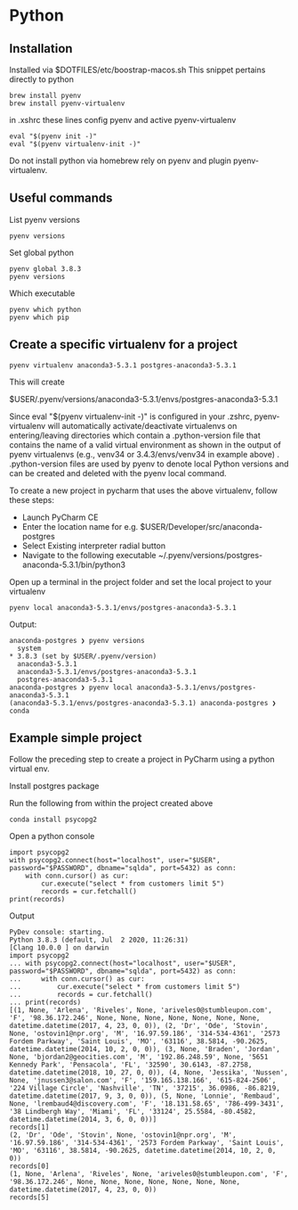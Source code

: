 # Python

## Installation

Installed via \$DOTFILES/etc/boostrap-macos.sh
This snippet pertains directly to python

```console
brew install pyenv
brew install pyenv-virtualenv
```

in .xshrc these lines config pyenv and active pyenv-virtualenv

```console
eval "$(pyenv init -)"
eval "$(pyenv virtualenv-init -)"
```

Do not install python via homebrew rely on pyenv and plugin pyenv-virtualenv.

## Useful commands

List pyenv versions

```console
pyenv versions
```

Set global python

```console
pyenv global 3.8.3
pyenv versions
```

Which executable

```console
pyenv which python
pyenv which pip
```

## Create a specific virtualenv for a project

```console
pyenv virtualenv anaconda3-5.3.1 postgres-anaconda3-5.3.1
```

This will create

\$USER/.pyenv/versions/anaconda3-5.3.1/envs/postgres-anaconda3-5.3.1

Since eval "\$(pyenv virtualenv-init -)" is configured in your .zshrc, pyenv-virtualenv will automatically activate/deactivate virtualenvs on entering/leaving directories which contain a .python-version file that contains the name of a valid virtual environment as shown in the output of pyenv virtualenvs (e.g., venv34 or 3.4.3/envs/venv34 in example above) . .python-version files are used by pyenv to denote local Python versions and can be created and deleted with the pyenv local command.

To create a new project in pycharm that uses the above virtualenv, follow these steps:

- Launch PyCharm CE
- Enter the location name for e.g.
  \$USER/Developer/src/anaconda-postgres
- Select Existing interpreter radial button
- Navigate to the following executable
  ~/.pyenv/versions/postgres-anaconda-5.3.1/bin/python3

Open up a terminal in the project folder and set the local project to your virtualenv

```console
pyenv local anaconda3-5.3.1/envs/postgres-anaconda3-5.3.1
```

Output:

```console
anaconda-postgres ❯ pyenv versions
  system
* 3.8.3 (set by $USER/.pyenv/version)
  anaconda3-5.3.1
  anaconda3-5.3.1/envs/postgres-anaconda3-5.3.1
  postgres-anaconda3-5.3.1
anaconda-postgres ❯ pyenv local anaconda3-5.3.1/envs/postgres-anaconda3-5.3.1
(anaconda3-5.3.1/envs/postgres-anaconda3-5.3.1) anaconda-postgres ❯ conda
```

## Example simple project

Follow the preceding step to create a project in PyCharm using a python virtual env.

Install postgres package

Run the following from within the project created above

```console
conda install psycopg2
```

Open a python console

```console
import psycopg2
with psycopg2.connect(host="localhost", user="$USER", password="$PASSWORD", dbname="sqlda", port=5432) as conn:
    with conn.cursor() as cur:
        cur.execute("select * from customers limit 5")
        records = cur.fetchall()
print(records)
```

Output

```console
PyDev console: starting.
Python 3.8.3 (default, Jul  2 2020, 11:26:31)
[Clang 10.0.0 ] on darwin
import psycopg2
... with psycopg2.connect(host="localhost", user="$USER", password="$PASSWORD", dbname="sqlda", port=5432) as conn:
...     with conn.cursor() as cur:
...         cur.execute("select * from customers limit 5")
...         records = cur.fetchall()
... print(records)
[(1, None, 'Arlena', 'Riveles', None, 'ariveles0@stumbleupon.com', 'F', '98.36.172.246', None, None, None, None, None, None, None, datetime.datetime(2017, 4, 23, 0, 0)), (2, 'Dr', 'Ode', 'Stovin', None, 'ostovin1@npr.org', 'M', '16.97.59.186', '314-534-4361', '2573 Fordem Parkway', 'Saint Louis', 'MO', '63116', 38.5814, -90.2625, datetime.datetime(2014, 10, 2, 0, 0)), (3, None, 'Braden', 'Jordan', None, 'bjordan2@geocities.com', 'M', '192.86.248.59', None, '5651 Kennedy Park', 'Pensacola', 'FL', '32590', 30.6143, -87.2758, datetime.datetime(2018, 10, 27, 0, 0)), (4, None, 'Jessika', 'Nussen', None, 'jnussen3@salon.com', 'F', '159.165.138.166', '615-824-2506', '224 Village Circle', 'Nashville', 'TN', '37215', 36.0986, -86.8219, datetime.datetime(2017, 9, 3, 0, 0)), (5, None, 'Lonnie', 'Rembaud', None, 'lrembaud4@discovery.com', 'F', '18.131.58.65', '786-499-3431', '38 Lindbergh Way', 'Miami', 'FL', '33124', 25.5584, -80.4582, datetime.datetime(2014, 3, 6, 0, 0))]
records[1]
(2, 'Dr', 'Ode', 'Stovin', None, 'ostovin1@npr.org', 'M', '16.97.59.186', '314-534-4361', '2573 Fordem Parkway', 'Saint Louis', 'MO', '63116', 38.5814, -90.2625, datetime.datetime(2014, 10, 2, 0, 0))
records[0]
(1, None, 'Arlena', 'Riveles', None, 'ariveles0@stumbleupon.com', 'F', '98.36.172.246', None, None, None, None, None, None, None, datetime.datetime(2017, 4, 23, 0, 0))
records[5]
```
